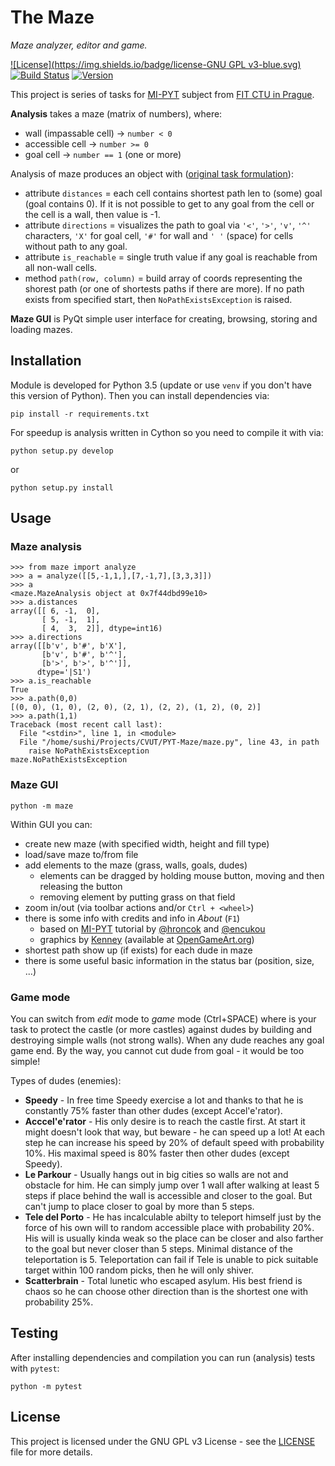 # The Maze

*Maze analyzer, editor and game.*

[![License](https://img.shields.io/badge/license-GNU GPL v3-blue.svg)](LICENSE)
[![Build Status](https://travis-ci.com/MarekSuchanek/maze.svg?token=XD73y3snHDycemSiHx3H&branch=master)](https://travis-ci.com/MarekSuchanek/maze)
[![Version](https://img.shields.io/badge/release-v0.4-orange.svg)](setup.py)


This project is series of tasks for [MI-PYT](https://github.com/cvut/MI-PYT) 
subject from [FIT CTU in Prague](https://fit.cvut.cz).

**Analysis** takes a maze (matrix of numbers), where:

* wall (impassable cell) -> `number < 0`
* accessible cell -> `number >= 0`
* goal cell -> `number == 1` (one or more)

Analysis of maze produces an object with ([original task formulation](https://github.com/cvut/MI-PYT/blob/master/tutorials/07_numpy.md)):

* attribute `distances` = each cell contains shortest path len to (some)
  goal (goal contains 0). If it is not possible to get to any goal from
  the cell or the cell is a wall, then value is -1.
* attribute `directions` = visualizes the path to goal via `'<'`, `'>'`,
  `'v'`, `'^'` characters, `'X'` for goal cell, `'#'` for wall and `' '` 
  (space) for cells without path to any goal.
* attribute `is_reachable` = single truth value if any goal is reachable
  from all non-wall cells.
* method `path(row, column)` = build array of coords representing the 
  shorest path (or one of shortests paths if there are more). If no path
  exists from specified start, then `NoPathExistsException` is raised.

**Maze GUI** is PyQt simple user interface for creating, browsing, 
storing and loading mazes.

## Installation

Module is developed for Python 3.5 (update or use `venv` if you don't 
have this version of Python). Then you can install dependencies via:

```
pip install -r requirements.txt
```

For speedup is analysis written in Cython so you need to compile it with
via:

```
python setup.py develop
```

or

```
python setup.py install
```

## Usage

### Maze analysis

```
>>> from maze import analyze
>>> a = analyze([[5,-1,1,],[7,-1,7],[3,3,3]])
>>> a
<maze.MazeAnalysis object at 0x7f44dbd99e10>
>>> a.distances
array([[ 6, -1,  0],
       [ 5, -1,  1],
       [ 4,  3,  2]], dtype=int16)
>>> a.directions
array([[b'v', b'#', b'X'],
       [b'v', b'#', b'^'],
       [b'>', b'>', b'^']], 
      dtype='|S1')
>>> a.is_reachable
True
>>> a.path(0,0)
[(0, 0), (1, 0), (2, 0), (2, 1), (2, 2), (1, 2), (0, 2)]
>>> a.path(1,1)
Traceback (most recent call last):
  File "<stdin>", line 1, in <module>
  File "/home/sushi/Projects/CVUT/PYT-Maze/maze.py", line 43, in path
    raise NoPathExistsException
maze.NoPathExistsException
```

### Maze GUI

```
python -m maze
```

Within GUI you can:
* create new maze (with specified width, height and fill type)
* load/save maze to/from file
* add elements to the maze (grass, walls, goals, dudes)
  * elements can be dragged by holding mouse button, moving and
    then releasing the button
  * removing element by putting grass on that field
* zoom in/out (via toolbar actions and/or `Ctrl + <wheel>`)
* there is some info with credits and info in _About_ (`F1`)
  * based on [MI-PYT](https://github.com/cvut/MI-PYT) tutorial by [@hroncok](https://github.com/hroncok) and [@encukou](https://github.com/encukou)
  * graphics by [Kenney](http://kenney.nl/) (available at [OpenGameArt.org](http://opengameart.org/users/kenney))
* shortest path show up (if exists) for each dude in maze
* there is some useful basic information in the status bar (position, 
  size, ...)

### Game mode

You can switch from _edit_ mode to _game_ mode (Ctrl+SPACE) where is your task to protect 
the castle (or more castles) against dudes by building and destroying simple walls (not 
strong walls). When any dude reaches any goal game end. By the way, you cannot cut dude from 
goal - it would be too simple!

Types of dudes (enemies):
* **Speedy** - In free time Speedy exercise a lot and thanks to that he is constantly 75% 
  faster than other dudes (except Accel'e'rator).
* **Acccel'e'rator** - His only desire is to reach the castle first. At start it might doesn't
  look that way, but beware - he can speed up a lot! At each step he can increase his speed by 
  20% of default speed with probability 10%. His maximal speed is 80% faster then other dudes 
  (except Speedy).
* **Le Parkour** - Usually hangs out in big cities so walls are not and obstacle for him. He 
  can simply jump over 1 wall after walking at least 5 steps if place behind the wall is 
  accessible and closer to the goal. But can't jump to place closer to goal by more than 5 
  steps.
* **Tele del Porto** - He has incalculable abilty to teleport himself just by the force of 
  his own will to random accessible place with probability 20%. His will is usually kinda weak so 
  the place can be closer and also farther to the goal but never closer than 5 steps. Minimal 
  distance of the teleportation is 5. Teleportation can fail if Tele is unable to pick suitable
  target within 100 random picks, then he will only shiver.
* **Scatterbrain** - Total lunetic who escaped asylum. His best friend is chaos so he can choose 
  other direction than is the shortest one with probability 25%.

## Testing

After installing dependencies and compilation you can run (analysis) 
tests with `pytest`:

```
python -m pytest
```

## License

This project is licensed under the GNU GPL v3 License - see the [LICENSE](LICENSE)
file for more details.

